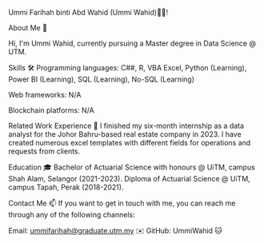 


Ummi Farihah binti Abd Wahid (Ummi Wahid)👨‍💻!


About Me 🚀

Hi, I'm Ummi Wahid, currently pursuing a Master degree in Data Science @ UTM. 


Skills 🛠️
Programming languages: C##, R, VBA Excel, Python (Learning), Power BI (Learning), SQL (Learning), No-SQL (Learning)


Web frameworks: 
N/A


Blockchain platforms: 
N/A


Related Work Experience 💼
I finished my six-month internship as a data analyst for the Johor Bahru-based real estate company in 2023. I have created numerous excel templates with different fields for operations and requests from clients.


Education 🎓
Bachelor of Actuarial Science with honours @ UiTM, campus Shah Alam, Selangor (2021-2023).
Diploma of Actuarial Science @ UiTM, campus Tapah, Perak (2018-2021).


Contact Me 📫
If you want to get in touch with me, you can reach me through any of the following channels:


Email: ummifarihah@graduate.utm.my ✉️
GitHub: UmmiWahid 🐱


